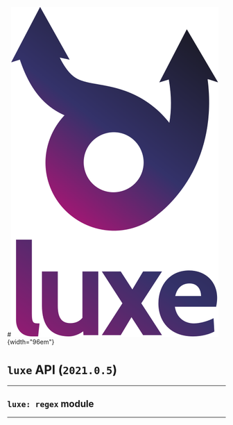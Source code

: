 #![](../images/luxe-dark.svg){width="96em"}

# `luxe` API (`2021.0.5`)  


---

## `luxe: regex` module


---

